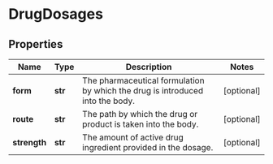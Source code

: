 # DrugDosages

## Properties
Name | Type | Description | Notes
------------ | ------------- | ------------- | -------------
**form** | **str** | The pharmaceutical formulation by which the drug is introduced into the body. | [optional] 
**route** | **str** | The path by which the drug or product is taken into the body. | [optional] 
**strength** | **str** | The amount of active drug ingredient provided in the dosage. | [optional] 




